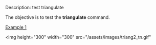 Description: test triangulate

The objective is to test the **triangulate** command.


[Example 1](description_tri.md)
   

<img height="300" width="300" src="/assets/images/triang2_tn.gif" 
